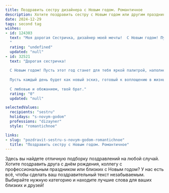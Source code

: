 ```yaml
---
title: Поздравить сестру дизайнера с Новым годом. Романтичное
description: Хотите поздравить сестру с Новым годом или другим праздником? Наш ИИ создаст незабываемое поздравление, а вы обязательно выделитесь среди других.  
date: 2024-12-29
tags: second tag
wishes:
- id: 124303
  text: "Моя дорогая Сестричка, дизайнер моей мечты!  С Новым годом! Пусть этот год будет полон ярких красок, вдохновения,  исполнения желаний и волшебных моментов, словно сошедших с твоих прекрасных эскизов.  Пусть любовь, счастье и уют окружают тебя, согревая теплом и нежностью.  Я люблю тебя!
  "
  rating: "undefined"
  updated: "null"
- id: 32521
  text: "Дорогая сестричка!
  
  С Новым годом! Пусть этот год станет для тебя яркой палитрой, наполненной новыми идеями и вдохновением. Как искусный дизайнер, ты созидаешь красоту в каждой детали, и я надеюсь, что в твоей жизни будет еще больше света, креативности и удивительных открытий.
  
  Пусть каждый день будет как новый эскиз, готовый к воплощению в жизнь. Желаю, чтобы твоя душа всегда оставалась вдохновленной, а сердце — полным любви и счастья.
  
  С любовью и обожанием, твой брат."
  rating: "0"
  updated: "null"

selectedValues:
  recipients: "sestru"
  holidays: "s-novym-godom"
  professions: "dizayner"
  style: "romantichnoe"

links:
- slug: "pozdravit-sestru-s-novym-godom-romantichnoe"
  title: "Поздравить сестру с Новым годом. Романтичное"
---
```


Здесь вы найдете отличную подборку поздравлений на любой случай. 
Хотите поздравить друга с днём рождения, коллегу с профессиональным праздником или близких с Новым годом? У нас есть всё, чтобы сделать ваш поздравительный текст незабываемым. Выбирайте нужную категорию и находите лучшие слова для ваших близких и друзей!
